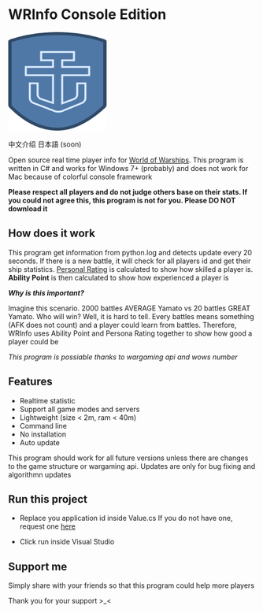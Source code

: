 # WRInfo Console Edition
<img src="https://raw.githubusercontent.com/HenryQuan/WRInfo-Console-Edition/master/Logo/logos/WRInfo-Logo%400.5x.png" width="200px" height="200px" />

中文介绍 日本語 (soon)

Open source real time player info for [World of Warships](http://worldofwarships.com). This program is written in C# and works for Windows 7+ (probably) and does not work for Mac because of colorful console framework

**Please respect all players and do not judge others base on their stats. If you could not agree this, this program is not for you. Please DO NOT download it**

## How does it work
This program get information from python.log and detects update every 20 seconds. If there is a new battle, it will check for all players id and get their ship statistics. [Personal Rating](https://wows-numbers.com/personal/rating) is calculated to show how skilled a player is. **Ability Point** is then calculated to show how experienced a player is

 ***Why is this important?***

 Imagine this scenario. 2000 battles AVERAGE Yamato vs 20 battles GREAT Yamato. Who will win? Well, it is hard to tell. Every battles means something (AFK does not count) and a player could learn from battles. Therefore, WRInfo uses Ability Point and Persona Rating together to show how good a player could be

*This program is possiable thanks to wargaming api and wows number* 

## Features
- Realtime statistic
- Support all game modes and servers
- Lightweight (size < 2m, ram < 40m)
- Command line
- No installation
- Auto update

This program should work for all future versions unless there are changes to the game structure or wargaming api. Updates are only for bug fixing and algorithmn updates

## Run this project
- Replace you application id inside Value.cs
If you do not have one, request one [here](https://developers.wargaming.net/)

- Click run inside Visual Studio

## Support me
Simply share with your friends so that this program could help more players

Thank you for your support >_<
